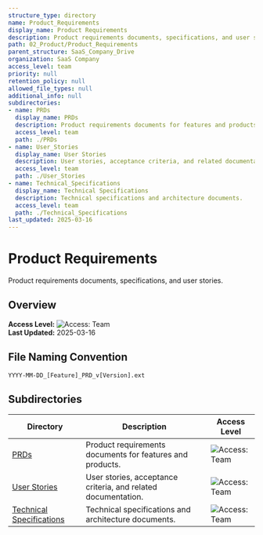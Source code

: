 ```yaml
---
structure_type: directory
name: Product_Requirements
display_name: Product Requirements
description: Product requirements documents, specifications, and user stories.
path: 02_Product/Product_Requirements
parent_structure: SaaS_Company_Drive
organization: SaaS Company
access_level: team
priority: null
retention_policy: null
allowed_file_types: null
additional_info: null
subdirectories:
- name: PRDs
  display_name: PRDs
  description: Product requirements documents for features and products.
  access_level: team
  path: ./PRDs
- name: User_Stories
  display_name: User Stories
  description: User stories, acceptance criteria, and related documentation.
  access_level: team
  path: ./User_Stories
- name: Technical_Specifications
  display_name: Technical Specifications
  description: Technical specifications and architecture documents.
  access_level: team
  path: ./Technical_Specifications
last_updated: 2025-03-16
---
```


# Product Requirements

Product requirements documents, specifications, and user stories.

## Overview

**Access Level:** ![Access: Team](https://img.shields.io/badge/Access-Team-blue)  
**Last Updated:** 2025-03-16  

## File Naming Convention

`YYYY-MM-DD_[Feature]_PRD_v[Version].ext`


## Subdirectories

| Directory | Description | Access Level |
|-----------|-------------|--------------|
| [PRDs](./PRDs/) | Product requirements documents for features and products. | ![Access: Team](https://img.shields.io/badge/Access-Team-blue) |
| [User Stories](./User_Stories/) | User stories, acceptance criteria, and related documentation. | ![Access: Team](https://img.shields.io/badge/Access-Team-blue) |
| [Technical Specifications](./Technical_Specifications/) | Technical specifications and architecture documents. | ![Access: Team](https://img.shields.io/badge/Access-Team-blue) |
